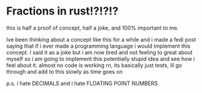 # Fractions in rust!?!?!?
this is half a proof of concept, half a joke, and 100% important to me.

Ive been thinking about a concept like this for a while and i made a fedi post saying that if i ever made a programming language i would implement this concept. I said it as a joke but i am now tired and not feeling to great about myself so i am going to implement this potentially stupid idea and see how i feel about it. almost no code is working rn, its basically just tests, ill go through and add to this slowly as time goes on

p.s. i hate DECIMALS and i hate FLOATING POINT NUMBERS
